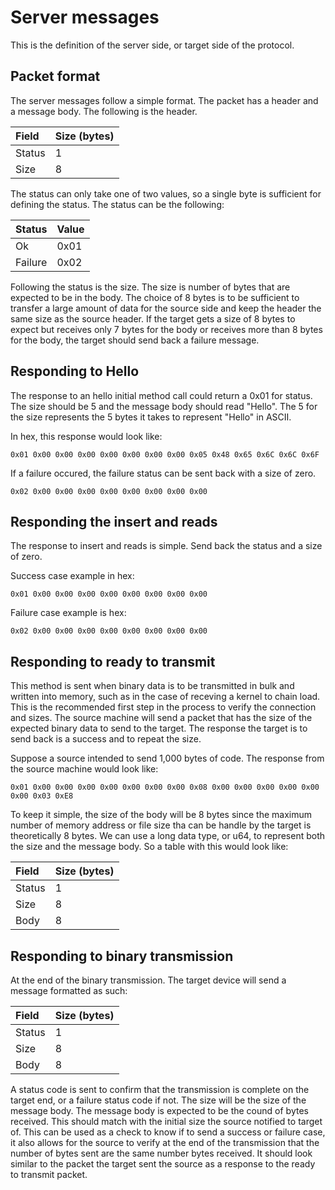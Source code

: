 # Server messages

This is the definition of the server side, or target side of the protocol.

## Packet format

The server messages follow a simple format. The packet has a header and a message body. The following is the header.

| Field  | Size (bytes) |
|:-------|:-------------|
| Status | 1            |
| Size   | 8            |

The status can only take one of two values, so a single byte is sufficient for defining the status. The status can be the following:

| Status  | Value |
|:--------|:------|
| Ok      | 0x01  |
| Failure | 0x02  |

Following the status is the size. The size is number of bytes that are expected to be in the body. The choice of 8 bytes is to be sufficient to transfer a large amount of data for the source side and keep the header the same size as the source header. If the target gets a size of 8 bytes to expect but receives only 7 bytes for the body or receives more than 8 bytes for the body, the target should send back a failure message.

## Responding to Hello

The response to an hello initial method call could return a 0x01 for status. The size should be 5 and the message body should read "Hello". The 5 for the size represents the 5 bytes it takes to represent "Hello" in ASCII.

In hex, this response would look like:
```
0x01 0x00 0x00 0x00 0x00 0x00 0x00 0x00 0x05 0x48 0x65 0x6C 0x6C 0x6F

```

If a failure occured, the failure status can be sent back with a size of zero.
```
0x02 0x00 0x00 0x00 0x00 0x00 0x00 0x00 0x00
```

## Responding the insert and reads

The response to insert and reads is simple. Send back the status and a size of zero.

Success case example in hex:
```
0x01 0x00 0x00 0x00 0x00 0x00 0x00 0x00 0x00
```

Failure case example is  hex:
```
0x02 0x00 0x00 0x00 0x00 0x00 0x00 0x00 0x00
```

## Responding to ready to transmit

This method is sent when binary data is to be transmitted in bulk and written into memory, such as in the case of receving a kernel to chain load. This is the recommended first step in the process to verify the connection and sizes. The source machine will send a packet that has the size of the expected binary data to send to the target. The response the target is to send back is a success and to repeat the size.

Suppose a source intended to send 1,000 bytes of code. The response from the source machine would look like:

```
0x01 0x00 0x00 0x00 0x00 0x00 0x00 0x00 0x08 0x00 0x00 0x00 0x00 0x00 0x00 0x03 0xE8
```

To keep it simple, the size of the body will be 8 bytes since the maximum number of memory address or file size tha can be handle by the target is theoretically 8 bytes. We can use a long data type, or u64, to represent both the size and the message body. So a table with this would look like:

| Field  | Size (bytes) |
|:-------|:-------------|
| Status | 1            |
| Size   | 8            |
| Body   | 8            |

## Responding to binary transmission

At the end of the binary transmission. The target device will send a message formatted as such:

| Field  | Size (bytes) |
|:-------|:-------------|
| Status | 1            |
| Size   | 8            |
| Body   | 8            |

A status code is sent to confirm that the transmission is complete on the target end, or a failure status code if not. The size will be the size of the message body. The message body is expected to be the cound of bytes received. This should match with the initial size the source notified to target of. This can be used as a check to know if to send a success or failure case, it also allows for the source to verify at the end of the transmission that the number of bytes sent are the same number bytes received. It should look similar to the packet the target sent the source as a response to the ready to transmit packet.







